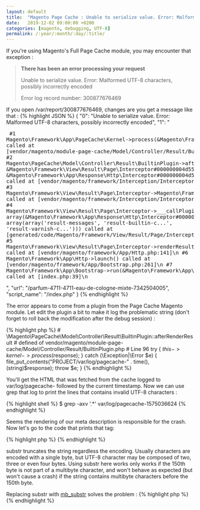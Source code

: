 ```yaml
---
layout: default
title:  "Magento Page Cache : Unable to serialize value. Error: Malformed UTF-8 characters, possibly incorrectly encoded"
date:   2019-12-02 09:00:00 +0200
categories: [magento, debugging, UTF-8]
permalink: /:year/:month/:day/:title/
---
```


If you're using Magento's Full Page Cache module, you may encounter that exception :
> **There has been an error processing your request**
>
> Unable to serialize value. Error: Malformed UTF-8 characters, possibly incorrectly encoded
>
> Error log record number: 300877676469

If you open /var/report/300877676469, changes are you get a message like that :
{% highlight JSON %}
{
  "0": "Unable to serialize value. Error: Malformed UTF-8 characters, possibly incorrectly encoded",
  "1": "
    <pre>
      #1 Magento\\Framework\\App\\PageCache\\Kernel->process(&Magento\\Framework\\App\\Response\\Http\\Interceptor#000000004d559138000000002f5a6de4#) called at [vendor/magento/module-page-cache/Model/Controller/Result/BuiltinPlugin.php:98]\n
      #2 Magento\\PageCache\\Model\\Controller\\Result\\BuiltinPlugin->afterRenderResult(&Magento\\Framework\\View\\Result\\Page\\Interceptor#000000004d559a5b000000002f5a6de4#, &Magento\\Framework\\View\\Result\\Page\\Interceptor#000000004d559a5b000000002f5a6de4#, &Magento\\Framework\\App\\Response\\Http\\Interceptor#000000004d559138000000002f5a6de4#) called at [vendor/magento/framework/Interception/Interceptor.php:146]\n
      #3 Magento\\Framework\\View\\Result\\Page\\Interceptor->Magento\\Framework\\Interception\\{closure}(&Magento\\Framework\\App\\Response\\Http\\Interceptor#000000004d559138000000002f5a6de4#) called at [vendor/magento/framework/Interception/Interceptor.php:153]\n
      #4 Magento\\Framework\\View\\Result\\Page\\Interceptor->___callPlugins('renderResult', array(&Magento\\Framework\\App\\Response\\Http\\Interceptor#000000004d559138000000002f5a6de4#), array(array('result-messages', 'result-builtin-c...', 'result-varnish-c...'))) called at [generated/code/Magento/Framework/View/Result/Page/Interceptor.php:39]\n
      #5 Magento\\Framework\\View\\Result\\Page\\Interceptor->renderResult(&Magento\\Framework\\App\\Response\\Http\\Interceptor#000000004d559138000000002f5a6de4#) called at [vendor/magento/framework/App/Http.php:141]\n
      #6 Magento\\Framework\\App\\Http->launch() called at [vendor/magento/framework/App/Bootstrap.php:261]\n
      #7 Magento\\Framework\\App\\Bootstrap->run(&Magento\\Framework\\App\\Http\\Interceptor#000000004d559136000000002f5a6de4#) called at [index.php:39]\n</pre>",
  "url": "/parfum-4711-4711-eau-de-cologne-mixte-7342504005",
  "script_name": "/index.php"
}
{% endhighlight %}

The error appears to come from a plugin from the Page Cache Magento module. 
Let edit the plugin a bit to make it log the problematic string (don't forget to roll back the modification after the debug session) :

{% highlight php %}
	# \Magento\PageCache\Model\Controller\Result\BuiltinPlugin::afterRenderResult
	# defined of vendor/magento/module-page-cache/Model/Controller/Result/BuiltinPlugin.php
	# Line 96
	try {
		$this->kernel->process($response);
	} catch (\Exception|\Error $e) {
	    file_put_contents("PROJECT/var/log/pagecache-" . time(), (string)$response);
	    throw $e;
	}
{% endhighlight %}

You'll get the HTML that was fetched from the cache logged to var/log/pagecache- followed by the current timestamp.
Now we can use grep that log to print the lines that contains invalid UTF-8 characters :

{% highlight shell %}
	$ grep -axv '.*'  var/log/pagecache-1575036624
	</script><meta name="description" content="Something went wrong with my descripti">
{% endhighlight %}

Seems the rendering of our meta description is responsible for the crash. Now let's go to the code that prints that tag:

{% highlight php %}
	<?php substr($description, 0, 150); ?> 
{% endhighlight %}

substr truncates the string regardless the encoding. Usually characters are encoded with a single byte, but UTF-8 character may be composed of two, three or even four bytes.
Using substr here works only works if the 150th byte is not part of a multibyte character, and won't behave as expected (but won't cause a crash) if the string contains multibyte characters before the 150th byte.

Replacing substr with [mb_substr][mb_substr (PHP Doc)] solves the problem :
{% highlight php %}
	<?php mb_substr($description, 0, 150); ?> 
{% endhighlight %}

[mb_substr (PHP Doc)]: https://www.php.net/manual/fr/function.mb-substr.php
